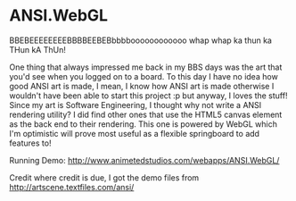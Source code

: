 ANSI.WebGL
==========

BBEBEEEEEEEEBBBBEEBEBbbbboooooooooooo whap whap ka thun ka THun kA ThUn!

One thing that always impressed me back in my BBS days was the art that you'd see when you logged on to a board.
To this day I have no idea how good ANSI art is made, I mean, I know how ANSI art is made otherwise I wouldn't
have been able to start this project :p but anyway, I loves the stuff! Since my art is Software Engineering, I
thought why not write a ANSI rendering utility? I did find other ones that use the HTML5 canvas element as the
back end to their rendering. This one is powered by WebGL which I'm optimistic will prove most useful
as a flexible springboard to add features to!

Running Demo: http://www.animetedstudios.com/webapps/ANSI.WebGL/

Credit where credit is due, I got the demo files from http://artscene.textfiles.com/ansi/
